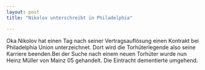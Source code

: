 ```yaml
---
layout: post
title: "Nikolov unterschreibt in Philadelphia"

---
```


Oka Nikolov hat einen Tag nach seiner Vertragsauflösung einen Kontrakt bei Philadelphia Union unterzeichnet. Dort wird die Torhüterlegende also seine Karriere beenden.Bei der Suche nach einem neuen Torhüter wurde nun Heinz Müller von Mainz 05 gehandelt. Die Eintracht dementierte umgehend.


